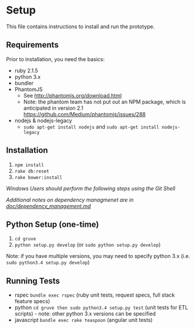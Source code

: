 # Setup

This file contains instructions to install and run the prototype.

## Requirements
Prior to installation, you need the basics:
* ruby 2.1.5
* python 3.x
* bundler
* PhantomJS 
  * See http://phantomjs.org/download.html
  * Note: the phantom team has not put out an NPM package, which is anticipated in version 2.1 https://github.com/Medium/phantomjs/issues/288
* nodejs & nodejs-legacy
  * `sudo apt-get install nodejs` and `sudo apt-get install nodejs-legacy`

## Installation

1. `npm install`
2. `rake db:reset`
3. `rake bower:install`

*Windows Users should perform the following steps using the Git Shell*

*Additional notes on dependency managmenet are in [doc/dependency_management.md](doc/dependency_management.md)*

## Python Setup (one-time)
1. `cd gruve`
2. `python setup.py develop` (or `sudo python setup.py develop`)

Note: if you have multiple versions, you may need to specify python 3.x 
(i.e. `sudo python3.4 setup.py develop`)

## Running Tests

* rspec `bundle exec rspec` (ruby unit tests, request specs, full stack feature specs)
* python `cd gruve then sudo python3.4 setup.py test` (unit tests for ETL scripts) - note: other python 3.x versions can be specified
* javascript `bundle exec rake teaspoon` (angular unit tests)

